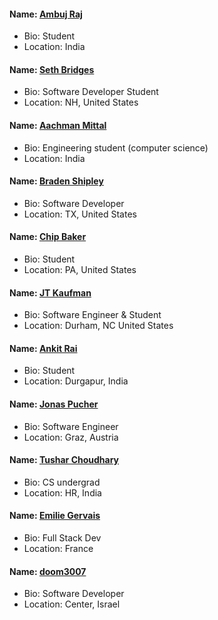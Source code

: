 <!---#### Name: []()
- Bio:
- Location:--->
#### Name: [Ambuj Raj](https://github.com/ambujraj)

- Bio: Student
- Location: India


#### Name: [Seth Bridges](https://github.com/s-bridges)

- Bio: Software Developer Student
- Location: NH, United States

#### Name: [Aachman Mittal](https://github.com/m-aachman)

- Bio: Engineering student (computer science)
- Location: India

#### Name: [Braden Shipley](https://github.com/bradenshipley)

- Bio: Software Developer 
- Location: TX, United States

#### Name: [Chip Baker](https://github.com/diab3t3s)

- Bio: Student
- Location: PA, United States

#### Name: [JT Kaufman](https://github.com/jtk-codes)

- Bio: Software Engineer & Student
- Location: Durham, NC United States

#### Name: [Ankit Rai](https://github.com/spaceySama)

- Bio: Student 
- Location: Durgapur, India

#### Name: [Jonas Pucher](https://github.com/PucklaMotzer09)

- Bio: Software Engineer
- Location: Graz, Austria

#### Name: [Tushar Choudhary](https://github.com/swingcake)

- Bio: CS undergrad
- Location: HR, India

#### Name: [Emilie Gervais](https://github.com/hexangel616)

- Bio: Full Stack Dev
- Location: France

#### Name: [doom3007](https://github.com/doom3007)

- Bio: Software Developer
- Location: Center, Israel
